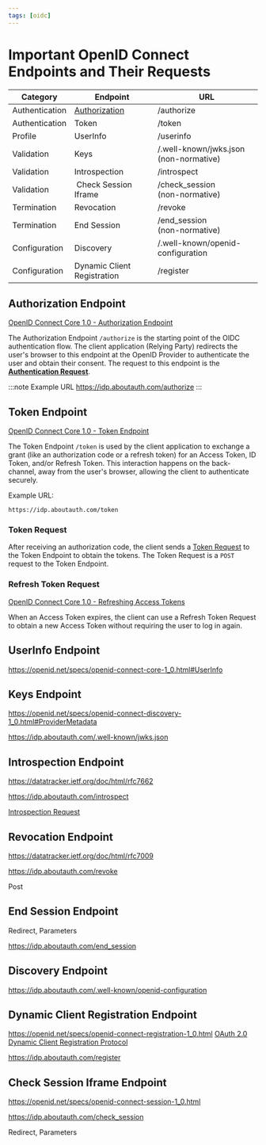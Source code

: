```yaml
---
tags: [oidc]
---
```


# Important OpenID Connect Endpoints and Their Requests

Category | Endpoint | URL
--- | --- | ---
Authentication | [Authorization](#authorization-endpoint) | /authorize
Authentication | Token | /token
Profile | UserInfo | /userinfo
Validation | Keys | /.well-known/jwks.json <br /> (non-normative)
Validation | Introspection | /introspect
Validation | Check Session Iframe | /check_session <br />  (non-normative)
Termination | Revocation | /revoke
Termination | End Session | /end_session <br />  (non-normative)
Configuration | Discovery | /.well-known/openid-configuration
Configuration | Dynamic Client Registration | /register

## Authorization Endpoint

[OpenID Connect Core 1.0 - Authorization Endpoint](https://openid.net/specs/openid-connect-core-1_0.html#AuthorizationEndpoint)

The Authorization Endpoint `/authorize` is the starting point of the OIDC authentication flow. The client application (Relying Party) redirects the user's browser to this endpoint at the OpenID Provider to authenticate the user and obtain their consent. The request to this endpoint is the [**Authentication Request**](authentication-request.md).

:::note Example URL
https://idp.aboutauth.com/authorize
:::

## Token Endpoint

[OpenID Connect Core 1.0 - Token Endpoint](https://openid.net/specs/openid-connect-core-1_0.html#TokenEndpoint)

The Token Endpoint `/token` is used by the client application to exchange a grant (like an authorization code or a refresh token) for an Access Token, ID Token, and/or Refresh Token. This interaction happens on the back-channel, away from the user's browser, allowing the client to authenticate securely.

Example URL:
```
https://idp.aboutauth.com/token
```

### Token Request

After receiving an authorization code, the client sends a [Token Request](./token-request) to the Token Endpoint to obtain the tokens. The Token Request is a `POST` request to the Token Endpoint.

### Refresh Token Request

[OpenID Connect Core 1.0 - Refreshing Access Tokens](https://openid.net/specs/openid-connect-core-1_0.html#RefreshingAccessToken)

When an Access Token expires, the client can use a Refresh Token Request to obtain a new Access Token without requiring the user to log in again.

## UserInfo Endpoint

https://openid.net/specs/openid-connect-core-1_0.html#UserInfo

## Keys Endpoint

https://openid.net/specs/openid-connect-discovery-1_0.html#ProviderMetadata

https://idp.aboutauth.com/.well-known/jwks.json

## Introspection Endpoint

https://datatracker.ietf.org/doc/html/rfc7662

https://idp.aboutauth.com/introspect

[Introspection Request](https://datatracker.ietf.org/doc/html/rfc7662#section-2.1)

## Revocation Endpoint

https://datatracker.ietf.org/doc/html/rfc7009

https://idp.aboutauth.com/revoke

Post

## End Session Endpoint

Redirect, Parameters

https://idp.aboutauth.com/end_session

## Discovery Endpoint

https://idp.aboutauth.com/.well-known/openid-configuration

## Dynamic Client Registration Endpoint

https://openid.net/specs/openid-connect-registration-1_0.html
[OAuth 2.0 Dynamic Client Registration Protocol](https://datatracker.ietf.org/doc/html/rfc7591)

https://idp.aboutauth.com/register

## Check Session Iframe Endpoint

https://openid.net/specs/openid-connect-session-1_0.html

https://idp.aboutauth.com/check_session

Redirect, Parameters